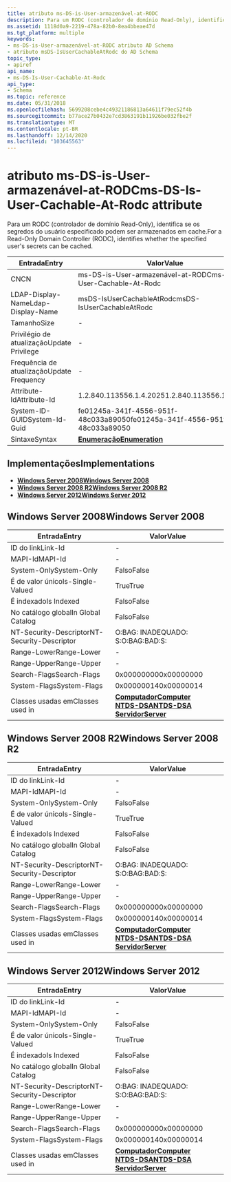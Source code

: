 ```yaml
---
title: atributo ms-DS-is-User-armazenável-at-RODC
description: Para um RODC (controlador de domínio Read-Only), identifica se os segredos do usuário especificado podem ser armazenados em cache.
ms.assetid: 1118d0a9-2219-478a-82b0-8ea4bbeae47d
ms.tgt_platform: multiple
keywords:
- ms-DS-is-User-armazenável-at-RODC atributo AD Schema
- atributo msDS-IsUserCachableAtRodc do AD Schema
topic_type:
- apiref
api_name:
- ms-DS-Is-User-Cachable-At-Rodc
api_type:
- Schema
ms.topic: reference
ms.date: 05/31/2018
ms.openlocfilehash: 5699208cebe4c49321186813a64611f79ec52f4b
ms.sourcegitcommit: b77ace27b0432e7cd3863191b11926be032fbe2f
ms.translationtype: MT
ms.contentlocale: pt-BR
ms.lasthandoff: 12/14/2020
ms.locfileid: "103645563"
---
```

# <a name="ms-ds-is-user-cachable-at-rodc-attribute"></a><span data-ttu-id="7c267-105">atributo ms-DS-is-User-armazenável-at-RODC</span><span class="sxs-lookup"><span data-stu-id="7c267-105">ms-DS-Is-User-Cachable-At-Rodc attribute</span></span>

<span data-ttu-id="7c267-106">Para um RODC (controlador de domínio Read-Only), identifica se os segredos do usuário especificado podem ser armazenados em cache.</span><span class="sxs-lookup"><span data-stu-id="7c267-106">For a Read-Only Domain Controller (RODC), identifies whether the specified user's secrets can be cached.</span></span>



| <span data-ttu-id="7c267-107">Entrada</span><span class="sxs-lookup"><span data-stu-id="7c267-107">Entry</span></span> | <span data-ttu-id="7c267-108">Valor</span><span class="sxs-lookup"><span data-stu-id="7c267-108">Value</span></span> |
|-------------------|--------------------------------------|
| <span data-ttu-id="7c267-109">CN</span><span class="sxs-lookup"><span data-stu-id="7c267-109">CN</span></span>                | <span data-ttu-id="7c267-110">ms-DS-is-User-armazenável-at-RODC</span><span class="sxs-lookup"><span data-stu-id="7c267-110">ms-DS-Is-User-Cachable-At-Rodc</span></span>       |
| <span data-ttu-id="7c267-111">LDAP-Display-Name</span><span class="sxs-lookup"><span data-stu-id="7c267-111">Ldap-Display-Name</span></span> | <span data-ttu-id="7c267-112">msDS-IsUserCachableAtRodc</span><span class="sxs-lookup"><span data-stu-id="7c267-112">msDS-IsUserCachableAtRodc</span></span>            |
| <span data-ttu-id="7c267-113">Tamanho</span><span class="sxs-lookup"><span data-stu-id="7c267-113">Size</span></span>              | \-                                   |
| <span data-ttu-id="7c267-114">Privilégio de atualização</span><span class="sxs-lookup"><span data-stu-id="7c267-114">Update Privilege</span></span>  | \-                                   |
| <span data-ttu-id="7c267-115">Frequência de atualização</span><span class="sxs-lookup"><span data-stu-id="7c267-115">Update Frequency</span></span>  | \-                                   |
| <span data-ttu-id="7c267-116">Attribute-Id</span><span class="sxs-lookup"><span data-stu-id="7c267-116">Attribute-Id</span></span>      | <span data-ttu-id="7c267-117">1.2.840.113556.1.4.2025</span><span class="sxs-lookup"><span data-stu-id="7c267-117">1.2.840.113556.1.4.2025</span></span>              |
| <span data-ttu-id="7c267-118">System-ID-GUID</span><span class="sxs-lookup"><span data-stu-id="7c267-118">System-Id-Guid</span></span>    | <span data-ttu-id="7c267-119">fe01245a-341f-4556-951f-48c033a89050</span><span class="sxs-lookup"><span data-stu-id="7c267-119">fe01245a-341f-4556-951f-48c033a89050</span></span> |
| <span data-ttu-id="7c267-120">Sintaxe</span><span class="sxs-lookup"><span data-stu-id="7c267-120">Syntax</span></span>            | [<span data-ttu-id="7c267-121">**Enumeração**</span><span class="sxs-lookup"><span data-stu-id="7c267-121">**Enumeration**</span></span>](s-enumeration.md) |



## <a name="implementations"></a><span data-ttu-id="7c267-122">Implementações</span><span class="sxs-lookup"><span data-stu-id="7c267-122">Implementations</span></span>

-   [<span data-ttu-id="7c267-123">**Windows Server 2008**</span><span class="sxs-lookup"><span data-stu-id="7c267-123">**Windows Server 2008**</span></span>](#windows-server-2008)
-   [<span data-ttu-id="7c267-124">**Windows Server 2008 R2**</span><span class="sxs-lookup"><span data-stu-id="7c267-124">**Windows Server 2008 R2**</span></span>](#windows-server-2008-r2)
-   [<span data-ttu-id="7c267-125">**Windows Server 2012**</span><span class="sxs-lookup"><span data-stu-id="7c267-125">**Windows Server 2012**</span></span>](#windows-server-2012)

## <a name="windows-server-2008"></a><span data-ttu-id="7c267-126">Windows Server 2008</span><span class="sxs-lookup"><span data-stu-id="7c267-126">Windows Server 2008</span></span>



| <span data-ttu-id="7c267-127">Entrada</span><span class="sxs-lookup"><span data-stu-id="7c267-127">Entry</span></span> | <span data-ttu-id="7c267-128">Valor</span><span class="sxs-lookup"><span data-stu-id="7c267-128">Value</span></span> |
|------------------------|--------------------------------------------------------------------------------------------------------------------------|
| <span data-ttu-id="7c267-129">ID do link</span><span class="sxs-lookup"><span data-stu-id="7c267-129">Link-Id</span></span>                | \-                                                                                                                       |
| <span data-ttu-id="7c267-130">MAPI-Id</span><span class="sxs-lookup"><span data-stu-id="7c267-130">MAPI-Id</span></span>                | \-                                                                                                                       |
| <span data-ttu-id="7c267-131">System-Only</span><span class="sxs-lookup"><span data-stu-id="7c267-131">System-Only</span></span>            | <span data-ttu-id="7c267-132">Falso</span><span class="sxs-lookup"><span data-stu-id="7c267-132">False</span></span>                                                                                                                    |
| <span data-ttu-id="7c267-133">É de valor único</span><span class="sxs-lookup"><span data-stu-id="7c267-133">Is-Single-Valued</span></span>       | <span data-ttu-id="7c267-134">True</span><span class="sxs-lookup"><span data-stu-id="7c267-134">True</span></span>                                                                                                                     |
| <span data-ttu-id="7c267-135">É indexado</span><span class="sxs-lookup"><span data-stu-id="7c267-135">Is Indexed</span></span>             | <span data-ttu-id="7c267-136">Falso</span><span class="sxs-lookup"><span data-stu-id="7c267-136">False</span></span>                                                                                                                    |
| <span data-ttu-id="7c267-137">No catálogo global</span><span class="sxs-lookup"><span data-stu-id="7c267-137">In Global Catalog</span></span>      | <span data-ttu-id="7c267-138">Falso</span><span class="sxs-lookup"><span data-stu-id="7c267-138">False</span></span>                                                                                                                    |
| <span data-ttu-id="7c267-139">NT-Security-Descriptor</span><span class="sxs-lookup"><span data-stu-id="7c267-139">NT-Security-Descriptor</span></span> | <span data-ttu-id="7c267-140">O:BAG: INADEQUADO: S:</span><span class="sxs-lookup"><span data-stu-id="7c267-140">O:BAG:BAD:S:</span></span>                                                                                                             |
| <span data-ttu-id="7c267-141">Range-Lower</span><span class="sxs-lookup"><span data-stu-id="7c267-141">Range-Lower</span></span>            | \-                                                                                                                       |
| <span data-ttu-id="7c267-142">Range-Upper</span><span class="sxs-lookup"><span data-stu-id="7c267-142">Range-Upper</span></span>            | \-                                                                                                                       |
| <span data-ttu-id="7c267-143">Search-Flags</span><span class="sxs-lookup"><span data-stu-id="7c267-143">Search-Flags</span></span>           | <span data-ttu-id="7c267-144">0x00000000</span><span class="sxs-lookup"><span data-stu-id="7c267-144">0x00000000</span></span>                                                                                                               |
| <span data-ttu-id="7c267-145">System-Flags</span><span class="sxs-lookup"><span data-stu-id="7c267-145">System-Flags</span></span>           | <span data-ttu-id="7c267-146">0x00000014</span><span class="sxs-lookup"><span data-stu-id="7c267-146">0x00000014</span></span>                                                                                                               |
| <span data-ttu-id="7c267-147">Classes usadas em</span><span class="sxs-lookup"><span data-stu-id="7c267-147">Classes used in</span></span>        | [<span data-ttu-id="7c267-148">**Computador**</span><span class="sxs-lookup"><span data-stu-id="7c267-148">**Computer**</span></span>](c-computer.md)<br/> [<span data-ttu-id="7c267-149">**NTDS-DSA**</span><span class="sxs-lookup"><span data-stu-id="7c267-149">**NTDS-DSA**</span></span>](c-ntdsdsa.md)<br/> [<span data-ttu-id="7c267-150">**Servidor**</span><span class="sxs-lookup"><span data-stu-id="7c267-150">**Server**</span></span>](c-server.md)<br/> |



## <a name="windows-server-2008-r2"></a><span data-ttu-id="7c267-151">Windows Server 2008 R2</span><span class="sxs-lookup"><span data-stu-id="7c267-151">Windows Server 2008 R2</span></span>



| <span data-ttu-id="7c267-152">Entrada</span><span class="sxs-lookup"><span data-stu-id="7c267-152">Entry</span></span> | <span data-ttu-id="7c267-153">Valor</span><span class="sxs-lookup"><span data-stu-id="7c267-153">Value</span></span> |
|------------------------|--------------------------------------------------------------------------------------------------------------------------|
| <span data-ttu-id="7c267-154">ID do link</span><span class="sxs-lookup"><span data-stu-id="7c267-154">Link-Id</span></span>                | \-                                                                                                                       |
| <span data-ttu-id="7c267-155">MAPI-Id</span><span class="sxs-lookup"><span data-stu-id="7c267-155">MAPI-Id</span></span>                | \-                                                                                                                       |
| <span data-ttu-id="7c267-156">System-Only</span><span class="sxs-lookup"><span data-stu-id="7c267-156">System-Only</span></span>            | <span data-ttu-id="7c267-157">Falso</span><span class="sxs-lookup"><span data-stu-id="7c267-157">False</span></span>                                                                                                                    |
| <span data-ttu-id="7c267-158">É de valor único</span><span class="sxs-lookup"><span data-stu-id="7c267-158">Is-Single-Valued</span></span>       | <span data-ttu-id="7c267-159">True</span><span class="sxs-lookup"><span data-stu-id="7c267-159">True</span></span>                                                                                                                     |
| <span data-ttu-id="7c267-160">É indexado</span><span class="sxs-lookup"><span data-stu-id="7c267-160">Is Indexed</span></span>             | <span data-ttu-id="7c267-161">Falso</span><span class="sxs-lookup"><span data-stu-id="7c267-161">False</span></span>                                                                                                                    |
| <span data-ttu-id="7c267-162">No catálogo global</span><span class="sxs-lookup"><span data-stu-id="7c267-162">In Global Catalog</span></span>      | <span data-ttu-id="7c267-163">Falso</span><span class="sxs-lookup"><span data-stu-id="7c267-163">False</span></span>                                                                                                                    |
| <span data-ttu-id="7c267-164">NT-Security-Descriptor</span><span class="sxs-lookup"><span data-stu-id="7c267-164">NT-Security-Descriptor</span></span> | <span data-ttu-id="7c267-165">O:BAG: INADEQUADO: S:</span><span class="sxs-lookup"><span data-stu-id="7c267-165">O:BAG:BAD:S:</span></span>                                                                                                             |
| <span data-ttu-id="7c267-166">Range-Lower</span><span class="sxs-lookup"><span data-stu-id="7c267-166">Range-Lower</span></span>            | \-                                                                                                                       |
| <span data-ttu-id="7c267-167">Range-Upper</span><span class="sxs-lookup"><span data-stu-id="7c267-167">Range-Upper</span></span>            | \-                                                                                                                       |
| <span data-ttu-id="7c267-168">Search-Flags</span><span class="sxs-lookup"><span data-stu-id="7c267-168">Search-Flags</span></span>           | <span data-ttu-id="7c267-169">0x00000000</span><span class="sxs-lookup"><span data-stu-id="7c267-169">0x00000000</span></span>                                                                                                               |
| <span data-ttu-id="7c267-170">System-Flags</span><span class="sxs-lookup"><span data-stu-id="7c267-170">System-Flags</span></span>           | <span data-ttu-id="7c267-171">0x00000014</span><span class="sxs-lookup"><span data-stu-id="7c267-171">0x00000014</span></span>                                                                                                               |
| <span data-ttu-id="7c267-172">Classes usadas em</span><span class="sxs-lookup"><span data-stu-id="7c267-172">Classes used in</span></span>        | [<span data-ttu-id="7c267-173">**Computador**</span><span class="sxs-lookup"><span data-stu-id="7c267-173">**Computer**</span></span>](c-computer.md)<br/> [<span data-ttu-id="7c267-174">**NTDS-DSA**</span><span class="sxs-lookup"><span data-stu-id="7c267-174">**NTDS-DSA**</span></span>](c-ntdsdsa.md)<br/> [<span data-ttu-id="7c267-175">**Servidor**</span><span class="sxs-lookup"><span data-stu-id="7c267-175">**Server**</span></span>](c-server.md)<br/> |



## <a name="windows-server-2012"></a><span data-ttu-id="7c267-176">Windows Server 2012</span><span class="sxs-lookup"><span data-stu-id="7c267-176">Windows Server 2012</span></span>



| <span data-ttu-id="7c267-177">Entrada</span><span class="sxs-lookup"><span data-stu-id="7c267-177">Entry</span></span> | <span data-ttu-id="7c267-178">Valor</span><span class="sxs-lookup"><span data-stu-id="7c267-178">Value</span></span> |
|------------------------|--------------------------------------------------------------------------------------------------------------------------|
| <span data-ttu-id="7c267-179">ID do link</span><span class="sxs-lookup"><span data-stu-id="7c267-179">Link-Id</span></span>                | \-                                                                                                                       |
| <span data-ttu-id="7c267-180">MAPI-Id</span><span class="sxs-lookup"><span data-stu-id="7c267-180">MAPI-Id</span></span>                | \-                                                                                                                       |
| <span data-ttu-id="7c267-181">System-Only</span><span class="sxs-lookup"><span data-stu-id="7c267-181">System-Only</span></span>            | <span data-ttu-id="7c267-182">Falso</span><span class="sxs-lookup"><span data-stu-id="7c267-182">False</span></span>                                                                                                                    |
| <span data-ttu-id="7c267-183">É de valor único</span><span class="sxs-lookup"><span data-stu-id="7c267-183">Is-Single-Valued</span></span>       | <span data-ttu-id="7c267-184">True</span><span class="sxs-lookup"><span data-stu-id="7c267-184">True</span></span>                                                                                                                     |
| <span data-ttu-id="7c267-185">É indexado</span><span class="sxs-lookup"><span data-stu-id="7c267-185">Is Indexed</span></span>             | <span data-ttu-id="7c267-186">Falso</span><span class="sxs-lookup"><span data-stu-id="7c267-186">False</span></span>                                                                                                                    |
| <span data-ttu-id="7c267-187">No catálogo global</span><span class="sxs-lookup"><span data-stu-id="7c267-187">In Global Catalog</span></span>      | <span data-ttu-id="7c267-188">Falso</span><span class="sxs-lookup"><span data-stu-id="7c267-188">False</span></span>                                                                                                                    |
| <span data-ttu-id="7c267-189">NT-Security-Descriptor</span><span class="sxs-lookup"><span data-stu-id="7c267-189">NT-Security-Descriptor</span></span> | <span data-ttu-id="7c267-190">O:BAG: INADEQUADO: S:</span><span class="sxs-lookup"><span data-stu-id="7c267-190">O:BAG:BAD:S:</span></span>                                                                                                             |
| <span data-ttu-id="7c267-191">Range-Lower</span><span class="sxs-lookup"><span data-stu-id="7c267-191">Range-Lower</span></span>            | \-                                                                                                                       |
| <span data-ttu-id="7c267-192">Range-Upper</span><span class="sxs-lookup"><span data-stu-id="7c267-192">Range-Upper</span></span>            | \-                                                                                                                       |
| <span data-ttu-id="7c267-193">Search-Flags</span><span class="sxs-lookup"><span data-stu-id="7c267-193">Search-Flags</span></span>           | <span data-ttu-id="7c267-194">0x00000000</span><span class="sxs-lookup"><span data-stu-id="7c267-194">0x00000000</span></span>                                                                                                               |
| <span data-ttu-id="7c267-195">System-Flags</span><span class="sxs-lookup"><span data-stu-id="7c267-195">System-Flags</span></span>           | <span data-ttu-id="7c267-196">0x00000014</span><span class="sxs-lookup"><span data-stu-id="7c267-196">0x00000014</span></span>                                                                                                               |
| <span data-ttu-id="7c267-197">Classes usadas em</span><span class="sxs-lookup"><span data-stu-id="7c267-197">Classes used in</span></span>        | [<span data-ttu-id="7c267-198">**Computador**</span><span class="sxs-lookup"><span data-stu-id="7c267-198">**Computer**</span></span>](c-computer.md)<br/> [<span data-ttu-id="7c267-199">**NTDS-DSA**</span><span class="sxs-lookup"><span data-stu-id="7c267-199">**NTDS-DSA**</span></span>](c-ntdsdsa.md)<br/> [<span data-ttu-id="7c267-200">**Servidor**</span><span class="sxs-lookup"><span data-stu-id="7c267-200">**Server**</span></span>](c-server.md)<br/> |



 

 





